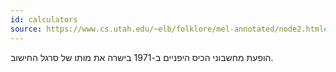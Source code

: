 ```yaml
---
id: calculators
source: https://www.cs.utah.edu/~elb/folklore/mel-annotated/node2.html#SECTION00020000000000000000
---
```


הופעת מחשבוני הכיס היפניים ב-1971 בישרה את מותו של סרגל החישוב.
